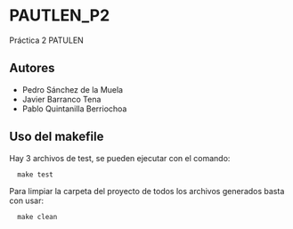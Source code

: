 # PAUTLEN_P2
Práctica 2 PATULEN
## Autores
 - Pedro Sánchez de la Muela
 - Javier Barranco Tena
 - Pablo Quintanilla Berriochoa
## Uso del makefile
Hay 3 archivos de test, se pueden ejecutar con el comando:
```
  make test
```
Para limpiar la carpeta del proyecto de todos los archivos generados basta con usar:
```
  make clean
```
